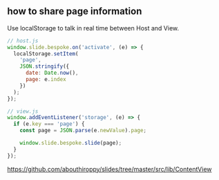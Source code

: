 ## how to share page information

Use localStorage to talk in real time between Host and View.

```javascript
// host.js
window.slide.bespoke.on('activate', (e) => {
  localStorage.setItem(
    'page',
    JSON.stringify({
      date: Date.now(),
      page: e.index
    })
  );
});

// view.js
window.addEventListener('storage', (e) => {
  if (e.key === 'page') {
    const page = JSON.parse(e.newValue).page;

    window.slide.bespoke.slide(page);
  }
});
```

<a href="https://github.com/abouthiroppy/slides/tree/master/src/lib/ContentView" class="ref-link">
  https://github.com/abouthiroppy/slides/tree/master/src/lib/ContentView
</a>
